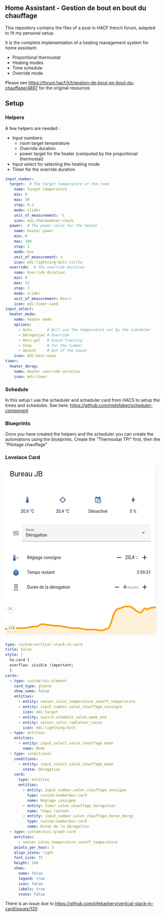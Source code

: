 ## Home Assistant - Gestion de bout en bout du chauffage

This repository contains the files of a post in HACF french forum, adapted to fit my personal setup.

It is the complete implementation of a heating management system for home assistant: 
- Proportional thermostat
- Heating modes
- Time schedule
- Override mode 

Please see https://forum.hacf.fr/t/gestion-de-bout-en-bout-du-chauffage/4897 for the original resources

## Setup

### Helpers

A few helpers are needed : 

- Input numbers:
  - room target temperature
  - Override duration
  - power target for the heater (computed by the proportional thermostat)
- Input select for selecting the heating mode 
- Timer for the override duration 

```yaml
input_number:
  target:  # The target temperature of the room
    name: Target temperature
    min: 0
    max: 30
    step: 0.2
    mode: slider 
    unit_of_measurement: °C
    icon: mdi:thermometer-check
  power:  # The power value for the heater
    name: heater power
    min: 0
    max: 100
    step: 1
    mode: box
    unit_of_measurement: %
    icon: mdi:lightning-bolt-circle
  override:  # The override duration
    name: Override duration
    min: 0
    max: 12
    step: 1
    mode: slider
    unit_of_measurement: Hours
    icon: mdi:timer-sand
input_select:
  heater_mode:
    name: heater mode
    options:
      - Auto       # Will use the temperature set by the scheduler
      - Dérogation # Override
      - Hors-gel   # Avoid freezing 
      - Stop       # for the Summer 
      - Absent     # Out of the house
    icon: mdi:heat-wave
timer:
  heater_derog:
    name: Heater override duration
    icon: mdi:timer
```

### Schedule 

In this setup I use the scheduler and scheduler card from HACS to setup the times and schedules. 
See here: https://github.com/nielsfaber/scheduler-component

### Blueprints

Once you have created the helpers and the scheduler you can create the automations using the blueprints. 
Create the "Thermostat TPI" first, then the "Pilotage chauffage"

### Lovelace Card

![img.png](img.png)

```yaml
type: custom:vertical-stack-in-card
title: Salon
style: |
  ha-card {
  overflow: visible !important;
  }
cards:
  - type: custom:hui-element
    card_type: glance
    show_name: false
    entities:
      - entity: sensor.salon_temperature_sonoff_temperature
      - entity: input_number.salon_chauffage_consigne
        icon: mdi:target
      - entity: switch.schedule_salon_week_end
      - entity: sensor.salon_radiateur_conso
        icon: mdi:lightning-bolt
  - type: entities
    entities:
      - entity: input_select.salon_chauffage_mode
        name: Mode
  - type: conditional
    conditions:
      - entity: input_select.salon_chauffage_mode
        state: Dérogation
    card:
      type: entities
      entities:
        - entity: input_number.salon_chauffage_consigne
          type: custom:numberbox-card
          name: Réglage consigne
        - entity: timer.salon_chauffage_derogation
          name: Temps restant
        - entity: input_number.salon_chauffage_duree_derog
          type: custom:numberbox-card
          name: Durée de la dérogation
  - type: custom:mini-graph-card
    entities:
      - sensor.salon_temperature_sonoff_temperature
    points_per_hour: 3
    align_state: right
    font_size: 75
    height: 100
    show:
      name: false
      legend: true
      icon: false
      labels: true
      state: false
```

There is an issue due to
https://github.com/ofekashery/vertical-stack-in-card/issues/120